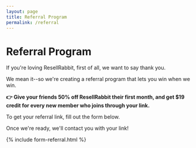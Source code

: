 ```yaml
---
layout: page
title: Referral Program
permalink: /referral
---
```


# Referral Program

If you're loving ResellRabbit, first of all, we want to say thank you.

We mean it--so we're creating a referral program that lets you win when we win.

**👉 Give your friends 50% off ResellRabbit their first month, and get $19 credit for every new member who joins through your link.**

To get your referral link, fill out the form below.

Once we're ready, we'll contact you with your link!

{% include form-referral.html %}
